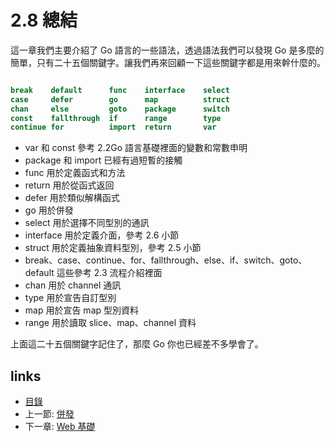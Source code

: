 # 2.8 總結

這一章我們主要介紹了 Go 語言的一些語法，透過語法我們可以發現 Go 是多麼的簡單，只有二十五個關鍵字。讓我們再來回顧一下這些關鍵字都是用來幹什麼的。
```Go

break    default      func    interface    select
case     defer        go      map          struct
chan     else         goto    package      switch
const    fallthrough  if      range        type
continue for          import  return       var
```
- var 和 const 參考 2.2Go 語言基礎裡面的變數和常數申明
- package 和 import 已經有過短暫的接觸
- func 用於定義函式和方法
- return 用於從函式返回
- defer 用於類似解構函式
- go 用於併發
- select 用於選擇不同型別的通訊
- interface 用於定義介面，參考 2.6 小節
- struct 用於定義抽象資料型別，參考 2.5 小節
- break、case、continue、for、fallthrough、else、if、switch、goto、default 這些參考 2.3 流程介紹裡面
- chan 用於 channel 通訊
- type 用於宣告自訂型別
- map 用於宣告 map 型別資料
- range 用於讀取 slice、map、channel 資料

上面這二十五個關鍵字記住了，那麼 Go 你也已經差不多學會了。

## links
   * [目錄](<preface.md>)
   * 上一節: [併發](<02.7.md>)
   * 下一章: [Web 基礎](<03.0.md>)
